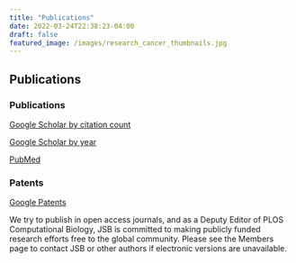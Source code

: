 ```yaml
---
title: "Publications"
date: 2022-03-24T22:38:23-04:00
draft: false
featured_image: /images/research_cancer_thumbnails.jpg
---
```


## Publications

### Publications

[Google Scholar by citation count](http://scholar.google.com/citations?hl=en&user=-dyxvHoAAAAJ)

[Google Scholar by year](https://scholar.google.com/citations?sortby=pubdate&hl=en&user=-dyxvHoAAAAJ)

[PubMed](https://www.ncbi.nlm.nih.gov/sites/myncbi/joel.bader.1/bibliography/43955417/public/?sort=date&direction=descending)

### Patents

[Google Patents](https://patents.google.com/?inventor=Joel+S+Bader)

We try to publish in open access journals, and as a Deputy Editor of PLOS Computational Biology, JSB is committed to making publicly funded research efforts free to the global community. Please see the Members page to contact JSB or other authors if electronic versions are unavailable.

